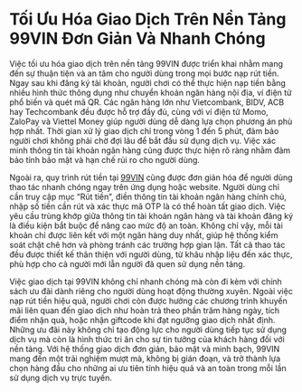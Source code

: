 # Tối Ưu Hóa Giao Dịch Trên Nền Tảng 99VIN Đơn Giản Và Nhanh Chóng

Việc tối ưu hóa giao dịch trên nền tảng 99VIN được triển khai nhằm mang đến sự thuận tiện và an tâm cho người dùng trong mọi bước nạp rút tiền. Ngay sau khi đăng ký tài khoản, người chơi có thể thực hiện nạp tiền bằng nhiều hình thức thông dụng như chuyển khoản ngân hàng nội địa, ví điện tử phổ biến và quét mã QR. Các ngân hàng lớn như Vietcombank, BIDV, ACB hay Techcombank đều được hỗ trợ đầy đủ, cùng với ví điện tử Momo, ZaloPay và Viettel Money giúp người dùng dễ dàng lựa chọn phương án phù hợp nhất. Thời gian xử lý giao dịch chỉ trong vòng 1 đến 5 phút, đảm bảo người chơi không phải chờ đợi lâu để bắt đầu sử dụng dịch vụ. Việc xác minh thông tin tài khoản ngân hàng cũng được thực hiện rõ ràng nhằm đảm bảo tính bảo mật và hạn chế rủi ro cho người dùng.

Ngoài ra, quy trình rút tiền tại <a href="https://99vin-vn.com">99VIN</a> cũng được đơn giản hóa để người dùng thao tác nhanh chóng ngay trên ứng dụng hoặc website. Người dùng chỉ cần truy cập mục “Rút tiền”, điền thông tin tài khoản ngân hàng chính chủ, nhập số tiền cần rút và xác thực mã OTP là có thể hoàn tất giao dịch. Việc yêu cầu trùng khớp giữa thông tin tài khoản ngân hàng và tài khoản đăng ký là điều kiện bắt buộc để nâng cao mức độ an toàn. Không chỉ vậy, mỗi tài khoản chỉ được liên kết với một ngân hàng duy nhất, giúp hệ thống kiểm soát chặt chẽ hơn và phòng tránh các trường hợp gian lận. Tất cả thao tác đều được thiết kế thân thiện với người dùng, từ khâu nhập liệu đến xác thực, phù hợp cho cả người mới lẫn người đã quen sử dụng nền tảng.

Việc giao dịch tại 99VIN không chỉ nhanh chóng mà còn đi kèm với chính sách ưu đãi dành riêng cho người dùng hoạt động thường xuyên. Ngoài việc nạp rút tiền hiệu quả, người chơi còn được hưởng các chương trình khuyến mãi liên quan đến giao dịch như hoàn trả theo phần trăm hàng ngày, tích điểm nhận quà, hoặc nhận giftcode khi đạt ngưỡng giao dịch nhất định. Những ưu đãi này không chỉ tạo động lực cho người dùng tiếp tục sử dụng dịch vụ mà còn là hình thức tri ân cho sự tin tưởng của khách hàng đối với nền tảng. Với hệ thống giao dịch đơn giản, bảo mật và minh bạch, 99VIN mang đến một trải nghiệm mượt mà, không bị gián đoạn, và trở thành lựa chọn hàng đầu cho những ai ưu tiên tính hiệu quả và an toàn trong mỗi lần sử dụng dịch vụ trực tuyến.

